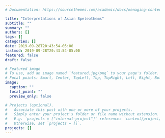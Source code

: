 ```yaml
---
# Documentation: https://sourcethemes.com/academic/docs/managing-content/

title: "Interpretations of Asian Speleothems"
subtitle: ""
summary: ""
authors: []
tags: []
categories: []
date: 2019-09-28T20:43:54-05:00
lastmod: 2019-09-28T20:43:54-05:00
featured: false
draft: false

# Featured image
# To use, add an image named `featured.jpg/png` to your page's folder.
# Focal points: Smart, Center, TopLeft, Top, TopRight, Left, Right, BottomLeft, Bottom, BottomRight.
image:
  caption: ""
  focal_point: ""
  preview_only: false

# Projects (optional).
#   Associate this post with one or more of your projects.
#   Simply enter your project's folder or file name without extension.
#   E.g. `projects = ["internal-project"]` references `content/project/deep-learning/index.md`.
#   Otherwise, set `projects = []`.
projects: []
---
```


